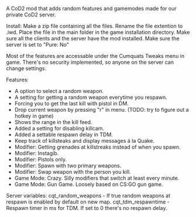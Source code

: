 A CoD2 mod that adds random features and gamemodes made for our private CoD2 server.

Install:
Make a zip file containing all the files. Rename the file extention to .iwd. Place the file in the main folder in the game installation directory. Make sure all the clients and the server have the mod installed. Make sure the server is set to "Pure: No"

Most of the features are accessable under the Cumquats Tweaks menu in game. There's no security implemented, so anyone on the server can change settings.

Features:
* A option to select a random weapon.
* A setting for getting a random weapon everytime you respawn.
* Forcing you to get the last kill with pistol in DM.
* Drop current weapon by pressing "r" in menu. (TODO: try to figure out a hotkey in game)
* Shows the range in the kill feed.
* Added a setting for disabling killcam.
* Added a settable respawn delay in TDM.
* Keep track of killsteaks and display messages á la Quake.
* Modifier: Getting grenades at killstreaks instead of when you spawn.
* Modifier: Instagib.
* Modifier: Pistols only.
* Modifier: Spawn with two primary weapons.
* Modifier: Swap weapon with the person you kill.
* Game Mode: Crazy. Silly modifiers that switch at least every minute.
* Game Mode: Gun Game. Loosely based on CS:GO gun game.

Server variables:
cqt_random_weapons - If true random weapons at respawn is enabled by default on new map.
cqt_tdm_respawntime - Respawn timer in ms for TDM. If set to 0 there's no respawn delay.
